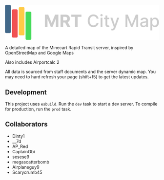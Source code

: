 ![](./media/map-light.png)

A detailed map of the Minecart Rapid Transit server, inspired by OpenStreetMap and Google Maps

Also includes Airportcalc 2

All data is sourced from staff documents and the server dynamic map. You may need to hard refresh your page (shift+f5) to get the latest updates.

## Development
This project uses `esbuild`. Run the `dev` task to start a dev server. To compile for production, run the `prod` task.

## Collaborators

- Dinty1
- \_\_7d
- AP_Red
- CaptainObi
- sesese9
- megascatterbomb
- Airplaneguy9
- Scarycrumb45
